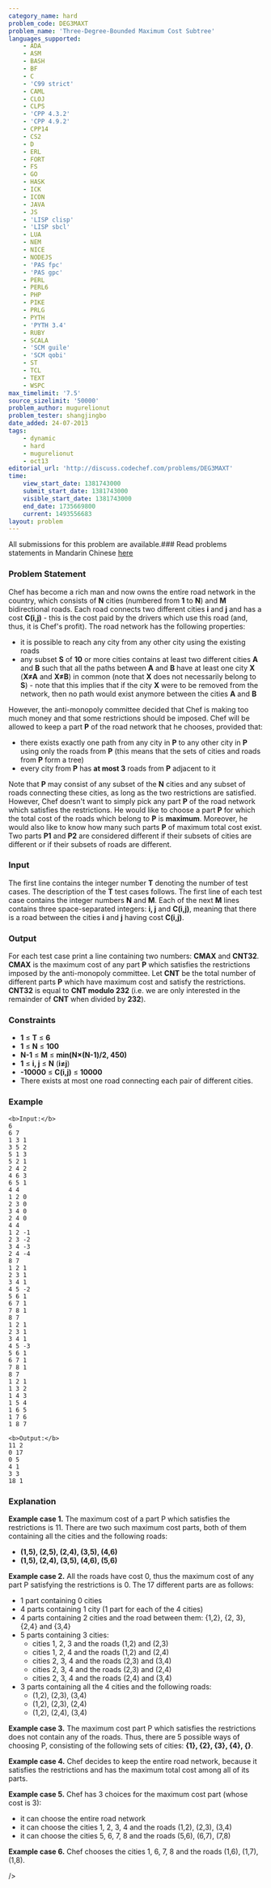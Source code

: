 ```yaml
---
category_name: hard
problem_code: DEG3MAXT
problem_name: 'Three-Degree-Bounded Maximum Cost Subtree'
languages_supported:
    - ADA
    - ASM
    - BASH
    - BF
    - C
    - 'C99 strict'
    - CAML
    - CLOJ
    - CLPS
    - 'CPP 4.3.2'
    - 'CPP 4.9.2'
    - CPP14
    - CS2
    - D
    - ERL
    - FORT
    - FS
    - GO
    - HASK
    - ICK
    - ICON
    - JAVA
    - JS
    - 'LISP clisp'
    - 'LISP sbcl'
    - LUA
    - NEM
    - NICE
    - NODEJS
    - 'PAS fpc'
    - 'PAS gpc'
    - PERL
    - PERL6
    - PHP
    - PIKE
    - PRLG
    - PYTH
    - 'PYTH 3.4'
    - RUBY
    - SCALA
    - 'SCM guile'
    - 'SCM qobi'
    - ST
    - TCL
    - TEXT
    - WSPC
max_timelimit: '7.5'
source_sizelimit: '50000'
problem_author: mugurelionut
problem_tester: shangjingbo
date_added: 24-07-2013
tags:
    - dynamic
    - hard
    - mugurelionut
    - oct13
editorial_url: 'http://discuss.codechef.com/problems/DEG3MAXT'
time:
    view_start_date: 1381743000
    submit_start_date: 1381743000
    visible_start_date: 1381743000
    end_date: 1735669800
    current: 1493556683
layout: problem
---
```

All submissions for this problem are available.###  Read problems statements in Mandarin Chinese [here](http://www.codechef.com/download/translated/OCT13/mandarin/DEG3MAXT.pdf)

### Problem Statement

Chef has become a rich man and now owns the entire road network in the country, which consists of **N** cities (numbered from **1** to **N**) and **M** bidirectional roads. Each road connects two different cities **i** and **j** and has a cost **C(i,j)** - this is the cost paid by the drivers which use this road (and, thus, it is Chef's profit). The road network has the following properties:

- it is possible to reach any city from any other city using the existing roads
- any subset **S** of **10** or more cities contains at least two different cities **A** and **B** such that all the paths between **A** and **B** have at least one city **X** (**X≠A** and **X≠B**) in common (note that **X** does not necessarily belong to **S**) - note that this implies that if the city **X** were to be removed from the network, then no path would exist anymore between the cities **A** and **B**

However, the anti-monopoly committee decided that Chef is making too much money and that some restrictions should be imposed. Chef will be allowed to keep a part **P** of the road network that he chooses, provided that:

- there exists exactly one path from any city in **P** to any other city in **P** using only the roads from **P** (this means that the sets of cities and roads from **P** form a tree)
- every city from **P** has **at most 3** roads from **P** adjacent to it

Note that **P** may consist of any subset of the **N** cities and any subset of roads connecting these cities, as long as the two restrictions are satisfied. However, Chef doesn't want to simply pick any part **P** of the road network which satisfies the restrictions. He would like to choose a part **P** for which the total cost of the roads which belong to **P** is **maximum**. Moreover, he would also like to know how many such parts **P** of maximum total cost exist. Two parts **P1** and **P2** are considered different if their subsets of cities are different or if their subsets of roads are different.

### Input

The first line contains the integer number **T** denoting the number of test cases. The description of the **T** test cases follows. The first line of each test case contains the integer numbers **N** and **M**. Each of the next **M** lines contains three space-separated integers: **i, j** and **C(i,j)**, meaning that there is a road between the cities **i** and **j** having cost **C(i,j)**.

### Output

For each test case print a line containing two numbers: **CMAX** and **CNT32**. **CMAX** is the maximum cost of any part **P** which satisfies the restrictions imposed by the anti-monopoly committee. Let **CNT** be the total number of different parts **P** which have maximum cost and satisfy the restrictions. **CNT32** is equal to **CNT modulo 232** (i.e. we are only interested in the remainder of **CNT** when divided by **232**).

### Constraints

- **1** ≤ **T** ≤ **6**
- **1** ≤ **N** ≤ **100**
- **N-1** ≤ **M** ≤ **min(N×(N-1)/2, 450)**
- **1** ≤ **i, j** ≤ **N** (**i≠j**)
- **-10000** ≤ **C(i,j)** ≤ **10000**
- There exists at most one road connecting each pair of different cities.

### Example

```
<b>Input:</b>
6
6 7
1 3 1
3 5 2
5 1 3
5 2 1
2 4 2
4 6 3
6 5 1
4 4
1 2 0
2 3 0
3 4 0
2 4 0
4 4
1 2 -1
2 3 -2
3 4 -3
2 4 -4
8 7
1 2 1
2 3 1
3 4 1
4 5 -2
5 6 1
6 7 1
7 8 1
8 7
1 2 1
2 3 1
3 4 1
4 5 -3
5 6 1
6 7 1
7 8 1
8 7
1 2 1
1 3 2
1 4 3
1 5 4
1 6 5
1 7 6
1 8 7

<b>Output:</b>
11 2
0 17
0 5
4 1
3 3
18 1

```
### Explanation

**Example case 1.** The maximum cost of a part P which satisfies the restrictions is 11. There are two such maximum cost parts, both of them containing all the cities and the following roads:

- **(1,5), (2,5), (2,4), (3,5), (4,6)**
- **(1,5), (2,4), (3,5), (4,6), (5,6)**

**Example case 2.** All the roads have cost 0, thus the maximum cost of any part P satisfying the restrictions is 0. The 17 different parts are as follows:

- 1 part containing 0 cities
- 4 parts containing 1 city (1 part for each of the 4 cities)
- 4 parts containing 2 cities and the road between them: {1,2}, {2, 3}, {2,4} and {3,4}
- 5 parts containing 3 cities: 
  - cities 1, 2, 3 and the roads (1,2) and (2,3)
  - cities 1, 2, 4 and the roads (1,2) and (2,4)
  - cities 2, 3, 4 and the roads (2,3) and (3,4)
  - cities 2, 3, 4 and the roads (2,3) and (2,4)
  - cities 2, 3, 4 and the roads (2,4) and (3,4)
- 3 parts containing all the 4 cities and the following roads: 
  - (1,2), (2,3), (3,4)
  - (1,2), (2,3), (2,4)
  - (1,2), (2,4), (3,4)

**Example case 3.** The maximum cost part P which satisfies the restrictions does not contain any of the roads. Thus, there are 5 possible ways of choosing P, consisting of the following sets of cities: **{1}, {2}, {3}, {4}, {}**.

**Example case 4.** Chef decides to keep the entire road network, because it satisfies the restrictions and has the maximum total cost among all of its parts.

**Example case 5.** Chef has 3 choices for the maximum cost part (whose cost is 3):

- it can choose the entire road network
- it can choose the cities 1, 2, 3, 4 and the roads (1,2), (2,3), (3,4)
- it can choose the cities 5, 6, 7, 8 and the roads (5,6), (6,7), (7,8)

**Example case 6.** Chef chooses the cities 1, 6, 7, 8 and the roads (1,6), (1,7), (1,8).

/>